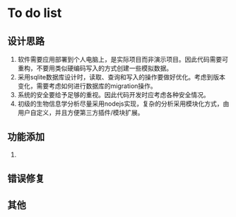 # To do list

## 设计思路

1. 软件需要应用部署到个人电脑上，是实际项目而非演示项目。因此代码需要可重构，不要用类似硬编码写入的方式创建一些模拟数据。
2. 采用sqlite数据库设计时，读取、查询和写入的操作要做好优化。考虑到版本变化，需要考虑如何进行数据库的migration操作。
3. 系统的安全要给予足够的重视。因此代码开发时应考虑各种安全情况。
4. 初级的生物信息学分析尽量采用nodejs实现，复杂的分析采用模块化方式，由用户自定义，并且方便第三方插件/模块扩展。

## 功能添加

1.

## 错误修复


## 其他
